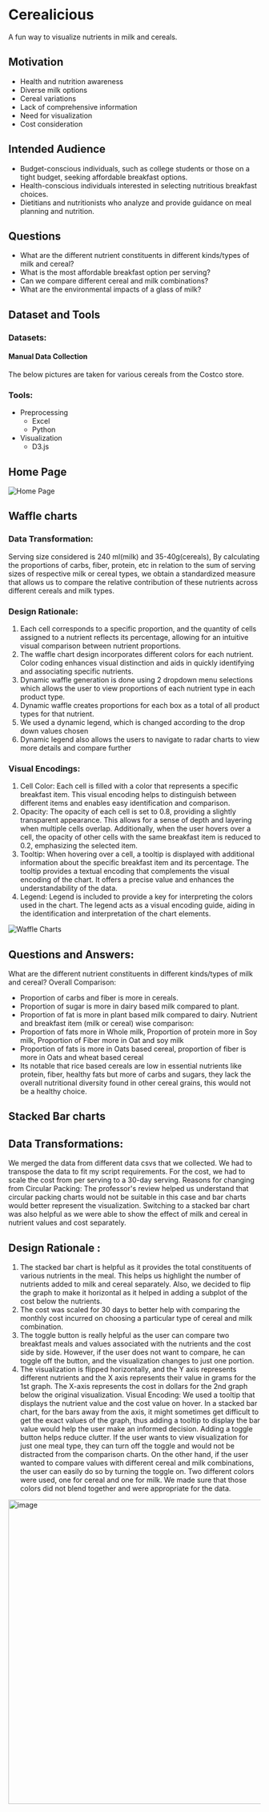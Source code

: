 # Cerealicious

A fun way to visualize nutrients in milk and cereals.

## Motivation

- Health and nutrition awareness
- Diverse milk options
- Cereal variations
- Lack of comprehensive information
- Need for visualization
- Cost consideration

## Intended Audience

- Budget-conscious individuals, such as college students or those on a tight budget, seeking affordable breakfast options.
- Health-conscious individuals interested in selecting nutritious breakfast choices.
- Dietitians and nutritionists who analyze and provide guidance on meal planning and nutrition.

## Questions

- What are the different nutrient constituents in different kinds/types of milk and cereal?
- What is the most affordable breakfast option per serving?
- Can we compare different cereal and milk combinations?
- What are the environmental impacts of a glass of milk?

## Dataset and Tools

### Datasets:

#### Manual Data Collection

The below pictures are taken for various cereals from the Costco store.

### Tools:

- Preprocessing
  - Excel
  - Python
- Visualization
  - D3.js

## Home Page

![Home Page](https://github.com/madhuroopa/Cerealicious/assets/22576343/19f53364-86db-4795-8ab9-d5536a2fb046)

## Waffle charts

### Data Transformation:

Serving size considered is 240 ml(milk) and 35-40g(cereals), By calculating the proportions of carbs, fiber, protein, etc in relation to the sum of serving sizes of respective milk or cereal types, we obtain a standardized measure that allows us to compare the relative contribution of these nutrients across different cereals and milk types.

### Design Rationale:

1. Each cell corresponds to a specific proportion, and the quantity of cells assigned to a nutrient reflects its percentage, allowing for an intuitive visual comparison between nutrient proportions.
2. The waffle chart design incorporates different colors for each nutrient. Color coding enhances visual distinction and aids in quickly identifying and associating specific nutrients.
3. Dynamic waffle generation is done using 2 dropdown menu selections which allows the user to view proportions of each nutrient type in each product type.
4. Dynamic waffle creates proportions for each box as a total of all product types for that nutrient.
5. We used a dynamic legend, which is changed according to the drop down values chosen
6. Dynamic legend also allows the users to navigate to radar charts to view more details and compare further

### Visual Encodings:

1. Cell Color: Each cell is filled with a color that represents a specific breakfast item. This visual encoding helps to distinguish between different items and enables easy identification and comparison.
2. Opacity: The opacity of each cell is set to 0.8, providing a slightly transparent appearance. This allows for a sense of depth and layering when multiple cells overlap. Additionally, when the user hovers over a cell, the opacity of other cells with the same breakfast item is reduced to 0.2, emphasizing the selected item.
3. Tooltip: When hovering over a cell, a tooltip is displayed with additional information about the specific breakfast item and its percentage. The tooltip provides a textual encoding that complements the visual encoding of the chart. It offers a precise value and enhances the understandability of the data.
4. Legend: Legend is included to provide a key for interpreting the colors used in the chart. The legend acts as a visual encoding guide, aiding in the identification and interpretation of the chart elements.

![Waffle Charts](https://github.com/madhuroopa/Cerealicious/assets/22576343/c24b9ca4-862f-4a14-8736-bd1ee3637775)

## Questions and Answers:
What are the different nutrient constituents in different kinds/types of milk and 
cereal? 
Overall Comparison:
- Proportion of carbs and fiber is more in cereals.
- Proportion of sugar is more in dairy based milk compared to plant.
- Proportion of fat is more in plant based milk compared to dairy.
Nutrient and breakfast item (milk or cereal) wise comparison: 
- Proportion of fats more in Whole milk, Proportion of protein more in Soy milk, Proportion of Fiber more in Oat 
and soy milk
- Proportion of fats is more in Oats based cereal, proportion of fiber is more in Oats and wheat based cereal
- Its notable that rice based cereals are low in essential nutrients like protein, fiber, healthy fats but more of 
carbs and sugars, they lack the overall nutritional diversity found in other cereal grains, this would not be a 
healthy choice.

## Stacked Bar charts

## Data Transformations: 
We merged the data from different data csvs that we collected. We had to transpose the data to fit my 
script requirements. For the cost, we had to scale the cost from per serving to a 30-day serving. 
Reasons for changing from Circular Packing: 
The professor's review helped us understand that circular packing charts would not be suitable in this 
case and bar charts would better represent the visualization. Switching to a stacked bar chart was also 
helpful as we were able to show the effect of milk and cereal in nutrient values and cost separately. 
## Design Rationale : 
1. The stacked bar chart is helpful as it provides the total constituents of various nutrients in the 
meal. This helps us highlight the number of nutrients added to milk and cereal separately. 
Also, we decided to flip the graph to make it horizontal as it helped in adding a subplot of the 
cost below the nutrients. 
2. The cost was scaled for 30 days to better help with comparing the monthly cost incurred on 
choosing a particular type of cereal and milk combination. 
3. The toggle button is really helpful as the user can compare two breakfast meals and values 
associated with the nutrients and the cost side by side. However, if the user does not want to 
compare, he can toggle off the button, and the visualization changes to just one portion. 
4. The visualization is flipped horizontally, and the Y axis represents different nutrients and the 
X axis represents their value in grams for the 1st graph. The X-axis represents the cost in 
dollars for the 2nd graph below the original visualization. 
Visual Encoding: 
We used a tooltip that displays the nutrient value and the cost value on hover. In a stacked bar chart, 
for the bars away from the axis, it might sometimes get difficult to get the exact values of the graph, 
thus adding a tooltip to display the bar value would help the user make an informed decision. 
Adding a toggle button helps reduce clutter. If the user wants to view visualization for just one meal 
type, they can turn off the toggle and would not be distracted from the comparison charts. On the 
other hand, if the user wanted to compare values with different cereal and milk combinations, the user 
can easily do so by turning the toggle on. Two different colors were used, one for cereal and one for 
milk. We made sure that those colors did not blend together and were appropriate for the data. 

<img width="608" alt="image" src="https://github.com/madhuroopa/Cerealicious/assets/22576343/a81ef396-f10f-4e6a-994e-673f2ae4996a">


